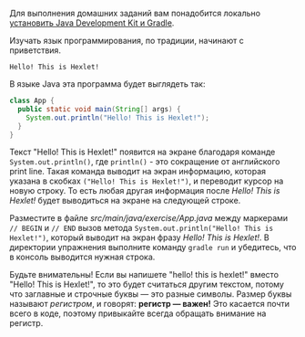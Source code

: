 Для выполнения домашних заданий вам понадобится локально [установить Java Development Kit и Gradle](https://github.com/Hexlet/instructions/blob/main/java.md).

Изучать язык программирования, по традиции, начинают с приветствия.

```text
Hello! This is Hexlet!
```

В языке Java эта программа будет выглядеть так:

```java
class App {
  public static void main(String[] args) {
    System.out.println("Hello! This is Hexlet!");
  }
}
```
Текст "Hello! This is Hexlet!" появится на экране благодаря команде `System.out.println()`, где `println()` - это сокращение от английского print line.
Такая команда выводит на экран информацию, которая указана в скобках `("Hello! This is Hexlet!")`, и переводит курсор на новую строку.
То есть любая другая информация после _Hello! This is Hexlet!_ будет выводиться на экране на следующей строке.

Разместите в файле *src/main/java/exercise/App.java* между маркерами `// BEGIN` и `// END` вызов метода `System.out.println("Hello! This is Hexlet!")`, который выводит на экран фразу _Hello! This is Hexlet!_. В директории упражнения выполните команду `gradle run` и убедитесь, что в консоль выводится нужная строка.

Будьте внимательны! Если вы напишете "hello! this is hexlet!" вместо "Hello! This is Hexlet!", то это будет считаться другим текстом, потому что заглавные и строчные буквы — это разные символы. Размер буквы называют *регистром*, и говорят: **регистр — важен!** Это касается почти всего в коде, поэтому привыкайте всегда обращать внимание на регистр.
